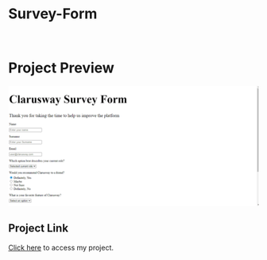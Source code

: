 # Survey-Form

 <br>

# Project Preview

![](https://github.com/asknksk/Survey-Form/blob/master/Animation.gif)

## Project Link

<a href="https://asknksk.github.io/Survey-Form/" target="_blank">Click here</a> to access my project.
